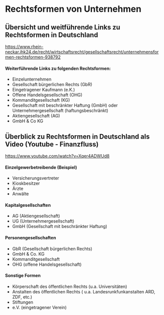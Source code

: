 # Rechtsformen von Unternehmen

## Übersicht und weitführende Links zu Rechtsformen in Deutschland

https://www.rhein-neckar.ihk24.de/recht/wirtschaftsrecht/gesellschaftsrecht/unternehmensformen-rechtsformen-938792

#### Weiterführende Links zu folgenden Rechtsformen:

* Einzelunternehmen
* Gesellschaft bürgerlichen Rechts (GbR)
* Eingetragener Kaufmann (e.K.)
* Offene Handelsgesellschaft (OHG)
* Kommanditgesellschaft (KG)
* Gesellschaft mit beschränkter Haftung (GmbH) oder Unternehmergesellschaft (haftungsbeschränkt)
* Aktiengesellschaft (AG)
* GmbH & Co KG

## Überblick zu Rechtsformen in Deutschland als Video (Youtube - Finanzfluss)

https://www.youtube.com/watch?v=Xqer4ADWUd8

#### Einzelgewerbetreibende (Beispiel)
* Versicherungsvertreter
* Kioskbesitzer
* Ärzte
* Anwälte

#### Kapitalgesellschaften
* AG (Aktiengesellschaft)
* UG (Unternehmergesellschaft)
* GmbH (Gesellschaft mit beschränkter Haftung)

#### Personengesellschaften
* GbR (Gesellschaft bürgerlichen Rechts)
* GmbH & Co. KG
* Kommanditgesellschaft
* OHG (offene Handelsgesellschaft)

#### Sonstige Formen
* Körperschaft des öffentlichen Rechts (u.a. Universitäten)
* Anstalten des öffentlichen Rechts ( u.a. Landesrunkfunkanstalten ARD, ZDF, etc.)
* Stiftungen
* e.V. (eingetragener Verein)

